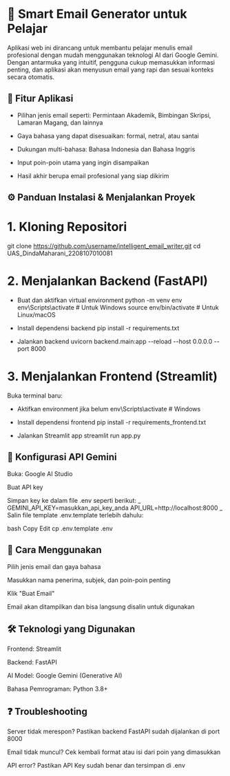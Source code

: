 # 📧 Smart Email Generator untuk Pelajar
Aplikasi web ini dirancang untuk membantu pelajar menulis email profesional dengan mudah menggunakan teknologi AI dari Google Gemini. Dengan antarmuka yang intuitif, pengguna cukup memasukkan informasi penting, dan aplikasi akan menyusun email yang rapi dan sesuai konteks secara otomatis.

## 🌟 Fitur Aplikasi
- Pilihan jenis email seperti: Permintaan Akademik, Bimbingan Skripsi, Lamaran Magang, dan lainnya

- Gaya bahasa yang dapat disesuaikan: formal, netral, atau santai

- Dukungan multi-bahasa: Bahasa Indonesia dan Bahasa Inggris

- Input poin-poin utama yang ingin disampaikan

- Hasil akhir berupa email profesional yang siap dikirim

## ⚙️ Panduan Instalasi & Menjalankan Proyek
# 1. Kloning Repositori
git clone https://github.com/username/intelligent_email_writer.git
cd UAS_DindaMaharani_2208107010081

# 2. Menjalankan Backend (FastAPI)
- Buat dan aktifkan virtual environment
python -m venv env
env\Scripts\activate         # Untuk Windows
source env/bin/activate      # Untuk Linux/macOS

- Install dependensi backend
pip install -r requirements.txt

- Jalankan backend
uvicorn backend.main:app --reload --host 0.0.0.0 --port 8000

# 3. Menjalankan Frontend (Streamlit)
Buka terminal baru:

- Aktifkan environment jika belum
env\Scripts\activate         # Windows

- Install dependensi frontend
pip install -r requirements_frontend.txt

- Jalankan Streamlit app
streamlit run app.py

## 🔐 Konfigurasi API Gemini
Buka: Google AI Studio

Buat API key

Simpan key ke dalam file .env seperti berikut:
_ GEMINI_API_KEY=masukkan_api_key_anda
API_URL=http://localhost:8000 _
Salin file template .env.template terlebih dahulu:

bash
Copy
Edit
cp .env.template .env

## 🧪 Cara Menggunakan
Pilih jenis email dan gaya bahasa

Masukkan nama penerima, subjek, dan poin-poin penting

Klik "Buat Email"

Email akan ditampilkan dan bisa langsung disalin untuk digunakan

## 🛠 Teknologi yang Digunakan
Frontend: Streamlit

Backend: FastAPI

AI Model: Google Gemini (Generative AI)

Bahasa Pemrograman: Python 3.8+

## ❓ Troubleshooting
Server tidak merespon? Pastikan backend FastAPI sudah dijalankan di port 8000

Email tidak muncul? Cek kembali format atau isi dari poin yang dimasukkan

API error? Pastikan API Key sudah benar dan tersimpan di .env
